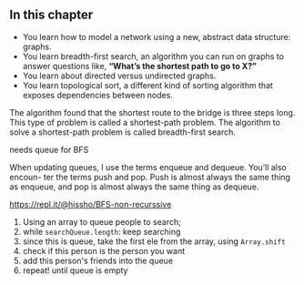 ## In this chapter

- You learn how to model a network using a new, abstract data structure: graphs.
- You learn breadth-first search, an algorithm you can run on graphs to answer questions like, **“What’s the shortest path to go to X?”**
- You learn about directed versus undirected graphs.
- You learn topological sort, a different kind of sorting algorithm that exposes dependencies between nodes.

The algorithm found that the shortest route to the bridge is three steps long. This type of problem is called a shortest-path problem. The algorithm to solve a shortest-path problem is called breadth-first search.

needs queue for BFS

When updating queues, I use the terms enqueue and dequeue. You’ll also encoun- ter the terms push and pop. Push is almost always the same thing as enqueue, and pop is almost always the same thing as dequeue.

https://repl.it/@hissho/BFS-non-recurssive

1. Using an array to queue people to search;
2. while `searchQueue.length`: keep searching
3. since this is queue, take the first ele from the array, using `Array.shift`
4. check if this person is the person you want
5. add this person's friends into the queue
6. repeat! until queue is empty
